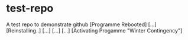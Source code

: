 # test-repo
A test repo to demonstrate github
[Programme Rebooted] [...] [Reinstalling..] [...] [...] [...] [Activating Progamme "Winter Contingency"]

